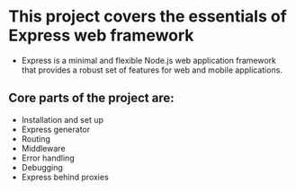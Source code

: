 # This project covers the essentials of Express web framework
- Express is a minimal and flexible Node.js web application framework that provides a robust set of features for web and mobile applications.

## Core parts of the project are:
- Installation and set up
- Express generator
- Routing
- Middleware
- Error handling
- Debugging
- Express behind proxies

